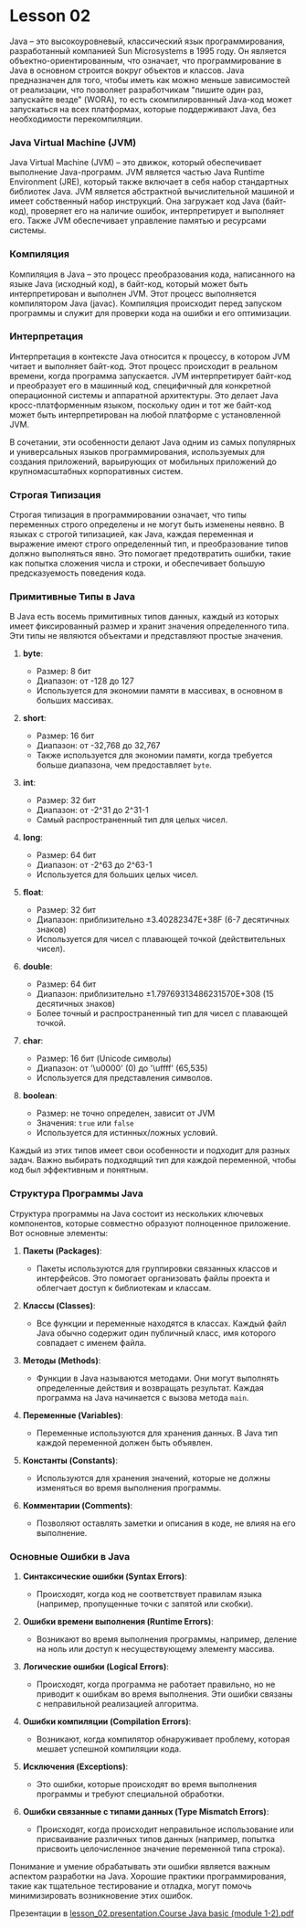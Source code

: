 # Lesson 02
Java – это высокоуровневый, классический язык программирования, разработанный компанией Sun Microsystems в 1995 году. Он является объектно-ориентированным, что означает, что программирование в Java в основном строится вокруг объектов и классов. Java предназначен для того, чтобы иметь как можно меньше зависимостей от реализации, что позволяет разработчикам "пишите один раз, запускайте везде" (WORA), то есть скомпилированный Java-код может запускаться на всех платформах, которые поддерживают Java, без необходимости перекомпиляции.

### Java Virtual Machine (JVM)

Java Virtual Machine (JVM) – это движок, который обеспечивает выполнение Java-программ. JVM является частью Java Runtime Environment (JRE), который также включает в себя набор стандартных библиотек Java. JVM является абстрактной вычислительной машиной и имеет собственный набор инструкций. Она загружает код Java (байт-код), проверяет его на наличие ошибок, интерпретирует и выполняет его. Также JVM обеспечивает управление памятью и ресурсами системы.

### Компиляция

Компиляция в Java – это процесс преобразования кода, написанного на языке Java (исходный код), в байт-код, который может быть интерпретирован и выполнен JVM. Этот процесс выполняется компилятором Java (javac). Компиляция происходит перед запуском программы и служит для проверки кода на ошибки и его оптимизации.

### Интерпретация

Интерпретация в контексте Java относится к процессу, в котором JVM читает и выполняет байт-код. Этот процесс происходит в реальном времени, когда программа запускается. JVM интерпретирует байт-код и преобразует его в машинный код, специфичный для конкретной операционной системы и аппаратной архитектуры. Это делает Java кросс-платформенным языком, поскольку один и тот же байт-код может быть интерпретирован на любой платформе с установленной JVM.

В сочетании, эти особенности делают Java одним из самых популярных и универсальных языков программирования, используемых для создания приложений, варьирующих от мобильных приложений до крупномасштабных корпоративных систем.

### Строгая Типизация

Строгая типизация в программировании означает, что типы переменных строго определены и не могут быть изменены неявно. В языках с строгой типизацией, как Java, каждая переменная и выражение имеют строго определенный тип, и преобразование типов должно выполняться явно. Это помогает предотвратить ошибки, такие как попытка сложения числа и строки, и обеспечивает большую предсказуемость поведения кода.

### Примитивные Типы в Java

В Java есть восемь примитивных типов данных, каждый из которых имеет фиксированный размер и хранит значения определенного типа. Эти типы не являются объектами и представляют простые значения.

1. **byte**:
    - Размер: 8 бит
    - Диапазон: от -128 до 127
    - Используется для экономии памяти в массивах, в основном в больших массивах.

2. **short**:
    - Размер: 16 бит
    - Диапазон: от -32,768 до 32,767
    - Также используется для экономии памяти, когда требуется больше диапазона, чем предоставляет `byte`.

3. **int**:
    - Размер: 32 бит
    - Диапазон: от -2^31 до 2^31-1
    - Самый распространенный тип для целых чисел.

4. **long**:
    - Размер: 64 бит
    - Диапазон: от -2^63 до 2^63-1
    - Используется для больших целых чисел.

5. **float**:
    - Размер: 32 бит
    - Диапазон: приблизительно ±3.40282347E+38F (6-7 десятичных знаков)
    - Используется для чисел с плавающей точкой (действительных чисел).

6. **double**:
    - Размер: 64 бит
    - Диапазон: приблизительно ±1.79769313486231570E+308 (15 десятичных знаков)
    - Более точный и распространенный тип для чисел с плавающей точкой.

7. **char**:
    - Размер: 16 бит (Unicode символы)
    - Диапазон: от '\u0000' (0) до '\uffff' (65,535)
    - Используется для представления символов.

8. **boolean**:
    - Размер: не точно определен, зависит от JVM
    - Значения: `true` или `false`
    - Используется для истинных/ложных условий.

Каждый из этих типов имеет свои особенности и подходит для разных задач. Важно выбирать подходящий тип для каждой переменной, чтобы код был эффективным и понятным.


### Структура Программы Java

Структура программы на Java состоит из нескольких ключевых компонентов, которые совместно образуют полноценное приложение. Вот основные элементы:

1. **Пакеты (Packages)**:
    - Пакеты используются для группировки связанных классов и интерфейсов. Это помогает организовать файлы проекта и облегчает доступ к библиотекам и классам.

2. **Классы (Classes)**:
    - Все функции и переменные находятся в классах. Каждый файл Java обычно содержит один публичный класс, имя которого совпадает с именем файла.

3. **Методы (Methods)**:
    - Функции в Java называются методами. Они могут выполнять определенные действия и возвращать результат. Каждая программа на Java начинается с вызова метода `main`.

4. **Переменные (Variables)**:
    - Переменные используются для хранения данных. В Java тип каждой переменной должен быть объявлен.

5. **Константы (Constants)**:
    - Используются для хранения значений, которые не должны изменяться во время выполнения программы.

6. **Комментарии (Comments)**:
    - Позволяют оставлять заметки и описания в коде, не влияя на его выполнение.

### Основные Ошибки в Java

1. **Синтаксические ошибки (Syntax Errors)**:
    - Происходят, когда код не соответствует правилам языка (например, пропущенные точки с запятой или скобки).

2. **Ошибки времени выполнения (Runtime Errors)**:
    - Возникают во время выполнения программы, например, деление на ноль или доступ к несуществующему элементу массива.

3. **Логические ошибки (Logical Errors)**:
    - Происходят, когда программа не работает правильно, но не приводит к ошибкам во время выполнения. Эти ошибки связаны с неправильной реализацией алгоритма.

4. **Ошибки компиляции (Compilation Errors)**:
    - Возникают, когда компилятор обнаруживает проблему, которая мешает успешной компиляции кода.

5. **Исключения (Exceptions)**:
    - Это ошибки, которые происходят во время выполнения программы и требуют специальной обработки.

6. **Ошибки связанные с типами данных (Type Mismatch Errors)**:
    - Происходят, когда происходит неправильное использование или присваивание различных типов данных (например, попытка присвоить целочисленное значение переменной типа строка).


Понимание и умение обрабатывать эти ошибки является важным аспектом разработки на Java. Хорошие практики программирования, такие как тщательное тестирование и отладка, могут помочь минимизировать возникновение этих ошибок.

Презентации в [lesson_02.presentation.Course Java basic (module 1-2).pdf](basic_programming/lesson_02/presentation/Course%20Java%20basic%20(module%201-2).pdf)
